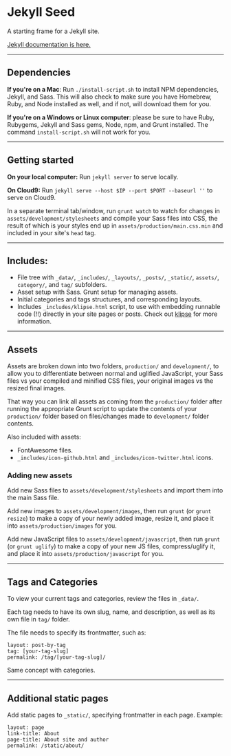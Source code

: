 # Jekyll Seed

A starting frame for a Jekyll site.

[Jekyll documentation is here.](https://jekyllrb.com/)

<hr>

## Dependencies

**If you're on a Mac**: Run `./install-script.sh` to install NPM dependencies, Jekyll, and Sass. This will also check to make sure you have Homebrew, Ruby, and Node installed as well, and if not, will download them for you.

**If you're on a Windows or Linux computer**: please be sure to have Ruby, Rubygems, Jekyll and Sass gems, Node, npm, and Grunt installed. The command `install-script.sh` will not work for you.

<hr>

## Getting started

**On your local computer:** Run `jekyll server` to serve locally.

**On Cloud9:** Run `jekyll serve --host $IP --port $PORT --baseurl ''` to serve on Cloud9.

In a separate terminal tab/window, run `grunt watch` to watch for changes in `assets/development/stylesheets` and compile your Sass files into CSS, the result of which is your styles end up in `assets/production/main.css.min` and included in your site's `head` tag.

<hr>

## Includes:

* File tree with `_data/`, `_includes/`, `_layouts/`, `_posts/`, `_static/`, `assets/`, `category/`, and `tag/` subfolders.
* Asset setup with Sass. Grunt setup for managing assets.
* Initial categories and tags structures, and corresponding layouts.
* Includes `_includes/klipse.html` script, to use with embedding runnable code (!!) directly in your site pages or posts. Check out [klipse](https://github.com/viebel/klipse) for more information.

<hr>

## Assets

Assets are broken down into two folders, `production/` and `development/`, to allow you to differentiate between normal and uglified JavaScript, your Sass files vs your compiled and minified CSS files, your original images vs the resized final images.

That way you can link all assets as coming from the `production/` folder after running the appropriate Grunt script to update the contents of your `production/` folder based on files/changes made to `development/` folder contents.

Also included with assets:
* FontAwesome files.
* `_includes/icon-github.html` and `_includes/icon-twitter.html` icons.

### Adding new assets

Add new Sass files to `assets/development/stylesheets` and import them into the main Sass file.

Add new images to `assets/development/images`, then run `grunt` (or `grunt resize`) to make a copy of your newly added image, resize it, and place it into `assets/production/images` for you.

Add new JavaScript files to `assets/development/javascript`, then run `grunt` (or `grunt uglify`) to make a copy of your new JS files, compress/uglify it, and place it into `assets/production/javascript` for you.

<hr>

## Tags and Categories

To view your current tags and categories, review the files in `_data/`.

Each tag needs to have its own slug, name, and description, as well as its own file in `tag/` folder.

The file needs to specify its frontmatter, such as:

```
layout: post-by-tag
tag: [your-tag-slug]
permalink: /tag/[your-tag-slug]/
```

Same concept with categories.

<hr>

## Additional static pages

Add static pages to `_static/`, specifying frontmatter in each page. Example:

```
layout: page
link-title: About
page-title: About site and author
permalink: /static/about/
```
